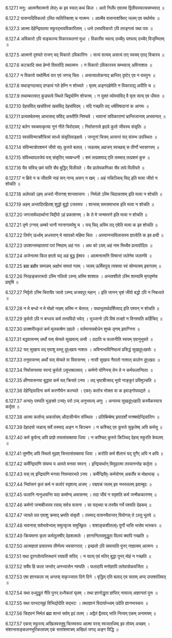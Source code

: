 6.127.1
मनुः:
आत्मनैवात्मनो लेपẖ क इव स्यात् कथं किल ।
अतो निर्लेप एवात्मा द्वितीयस्यात्यसम्भवात् ॥


6.127.2
वासनादिविकल्पो ऽस्ति व्यतिरिक्तश् च नात्मनः ।
आत्मैव वासनाशक्तिर् जलम् एव यथोर्मयः ॥


6.127.3
आत्मा देहेन्द्रियतया स्फुरद्भावविकारिताम् ।
धत्ते ऽभावविकारो ऽपि तरङ्गत्वं यथा पयः ॥


6.127.4
अविकारो ऽपि सङ्कल्प्य विकारकलनां मुधा ।
विकारीव भवत्य् उच्चैḫ पश्यत्य् उच्चैर् विजृम्भितम् ॥


6.127.5
आत्मनो दृश्यते राजन् यद् विकारो ऽविकारिणः ।
सत्यं सत्यम् असत्यं तत् स्वयम् एतद् विचारय ॥


6.127.6
कटकादि यथा हेम्नो विवर्तादि तथात्मनः ।
न विकारो ऽविकारस्य सम्भवत्य् अविनाशतः ॥


6.127.7
न विकारो यथोर्मित्वं वार एवं जगच् चितः ।
असत्यालोकनाद् भ्रान्तिर् दृष्टेर् एव न वस्तुनः ॥


6.127.8
यथाङ्गदत्वाद् दण्डत्वं गते हेम्नि न शोच्यते ।
मृतम् अङ्गदहेमेति न विकाराद्य् अपीति च ॥


6.127.9
तथाम्बरत्वात् कुड्यत्वे स्थिते चिद्व्योम्नि शोचनम् ।
न युक्तं व्योमसंविद् वै मृता सत्य् एव धीमतः ॥


6.127.10
देहसंवित् खसंवित्त्वं खसंविद् देहसंविदम् ।
यदि गच्छति तद् धर्षविषादानां क आगमः ॥


6.127.11
प्रत्यक्चेतनम् आभासस् संविद् अस्तीति निश्चये ।
भावानां सविकाराणां भ्रान्तिजानाम् अभावनात् ॥


6.127.12
बलेन स्वचमत्कृत्या नूनं नीते चिरोदयम् ।
निर्वासनत्वे हृदये कुतो जीवस्य संसृतिः ॥


6.127.13
स्वसंविन्मात्रवैचित्र्यं साध्ये संसृतिसङ्क्षये ।
जन्तूनां चित्रम् अत्यन्तं यत् संरम्भ उपस्थितः ॥


6.127.14
संविन्मात्रोपशमनं जीवो यẖ कुरुते बलात् ।
जडत्वम् अव्रजन् स्वच्छस् स तीर्णो भवसागरम् ॥


6.127.15
संविच्चापलजेयं वस् संसृतिर् भवबन्धनी ।
शमं तत्प्रशमाद् एति तस्मात् तत्प्रशमं कुरु ॥


6.127.16
यैव संविच् छमं याति सैव बुद्धिर् विलीयते ।
यैव प्रालेयकणिका सैव तापे विलीयते ॥


6.127.17
न म्रिये न च जीवामि नाहं सन् नाप्य् असन् न खम् ।
अहं नकिञ्चिच् चिद् इति मत्वा जीवो न शोचति ॥


6.127.18
अलेपको ऽहम् अजरो नीरागश् शान्तवासनः ।
निर्मलो ऽस्मि चिदाकाशम् इति मत्वा न शोचति ॥


6.127.19
अहम् अन्तादिरहितश् शुद्धो बुद्धो ऽजरामरः ।
शान्तस् समसमाभास इति मत्वा न शोचति ॥


6.127.20
जगत्सर्वपदार्थानां चिद्दीपो ऽहं प्रकाशनम् ।
के ते मे जन्ममरणे इति मत्वा न शोचति ॥


6.127.21
तृणे ऽग्नाव् अम्बरे भानौ नरनागामरेषु च ।
यच् चिद् अस्मि तद् एवेति मत्वा क इव शोचति ॥


6.127.22
तिर्यग् ऊर्ध्वम् अधस्तान् मे व्यापको महिमा चितः ।
अस्यानन्तविलासस्य ज्ञात्वेति क इव क्षयी ॥


6.127.23
उपशान्तमहातापां परां निष्ठाम् अहं गतः ।
अथ को ऽयम् अहं नाम मिथ्यैव प्रत्ययोदितः ॥


6.127.24
अजेनात्मा किल ज्ञातो यद् अहं बुद्ध ईश्वरः ।
आत्मनात्मनि विश्रान्तं जलेनेव जलार्णवे ॥


6.127.25
ब्रह्म ब्रह्मैव सम्पन्नम् अक्षोभं समतां गतम् ।
जलम् ऊर्मिवपुस् त्यक्त्वा स्वं सोम्यत्वम् इवागतम् ॥


6.127.26
निरहङ्काररूपो ऽस्मि गलितो ऽस्म्य् अस्मि शाश्वतः ।
अन्तश्शीतो ऽस्मि शाम्यामि मृगतृष्णेव प्रावृषि ॥


6.127.27
निर्वृतो ऽस्मि चिरायैव जातो ऽस्म्य् अजवपुर् महान् ।
इति जानन् भृशं जीवो बद्धो ऽपि न निबध्यते ॥


6.127.28
न मे बन्धो न मे मोक्षो नाहम् अस्मि न चेतरत् ।
यथाभूतार्थदर्शित्वाद् इति पश्यन् न शोचति ॥


6.127.29
कुर्वतो ऽपि न बन्धाय कर्म तत्त्वविदो भवेत् ।
भुञ्जानो ऽपि विषं तज्ज्ञो न विनश्यति कर्हिचित् ॥


6.127.30
प्राक्शरीरकृतं कर्म मूलकाषेण दह्यते ।
वर्तमानावबोधेन शुष्कं तृणम् इवाग्निना ॥


6.127.31
बद्धवासनम् अर्थो यस् सेव्यते सुखयत्य् असौ ।
ददाति च फलानीति स्वयम् एवानुभूयते ॥


6.127.32
यत् सुखाय तद् एवाशु वस्तु दुẖखाय नाशतः ।
अविनाभाविनिष्ठत्वं प्रसिद्धं सुखदुẖखयोः ॥


6.127.33
तनुवासनम् अर्थो यस् सेव्यते वा विवासनम् ।
नासौ सुखाय नैवातो नाशात् कालेन दुẖखदः ॥


6.127.34
निर्वासनतया स्पन्दं कुर्वतो ऽसुप्तबालवत् ।
कर्मणो योगिनस् तेन ते न कर्मफलान्विताः ॥


6.127.35
क्षीणवासनया बुद्ध्या कर्म यत् क्रियते ऽनघ ।
तद् भृष्टबीजवद् भूयो नाङ्कुरं प्रविमुञ्चति ॥


6.127.36
देहेन्द्रियादिना कर्म करणौघेन कल्प्यते ।
एकẖ कर्तात्र भोक्ता वा क इवाङ्गोपपद्यते ॥


6.127.37
अन्यḫ पश्यति भुङ्क्ते ऽन्यḫ परो ऽप्य् अनुभवत्य् अणुः ।
अन्यस्य सुखदुẖखादि कस्यैकस्यात्र कर्तृता ॥


6.127.38
आत्मा कर्ताप्य् अकर्तायम् औदासीन्येन संस्थितः ।
प्रतिबिम्बेष्व् इवादर्शो मनष्षष्ठेन्द्रियातिगः ॥


6.127.39
देहादयो जडास् सर्वे तस्माद् अङ्ग न किञ्चन ।
न कश्चिद् एव कुरुते सुकृतेष्व् अपि कर्मसु ॥


6.127.40
कर्म कुर्वत्य् अपि प्राज्ञे तयासंसक्तया धिया ।
न कश्चित् कुरुते किञ्चिद् देहस् स्फुरति केवलम् ॥


6.127.41
तूष्णीम् अपि स्थितो मूढश् चिन्तासंसक्तया धिया ।
करोति कर्म शैलाभं यद् युगैर् अपि न क्षयि ॥


6.127.42
कर्मेन्द्रियाणि संयम्य य आस्ते मनसा स्मरन् ।
इन्द्रियार्थान् विमूढात्मा तस्यानन्तेह कर्तृता ॥


6.127.43
यस् त्व् इन्द्रियाणि मनसा नियम्यारभते ऽनघ ।
कर्मेन्द्रियैẖ कर्मयोगम् अकर्तैव स मोक्षभाक् ॥


6.127.44
निर्वासनं कृतं कर्म न कर्तारं स्पृशत्य् अजम् ।
पद्मपत्त्रं जलम् इव नभस्तलम् इवाम्बुदः ॥


6.127.45
फलानि नानुधावन्ति यदा कर्माण्य् अवासनम् ।
तदा जीवं न स्पृशति कर्म जन्मैककारणम् ॥


6.127.46
कर्मणो जन्मबीजस्य रसस् सर्वत्र वासना ।
सा यद्भवा च तस्यैव गर्भे पश्यति देहकम् ॥


6.127.47
जायते तत एवाशु क्रमाद् भ्रमति संसृतौ ।
तस्माद् वासनयैवान्तर् वियोगस् ते ऽस्तु भूतये ॥


6.127.48
भावनास् सर्वभावेभ्यस् समुत्सृज्य समुच्छ्रितः ।
शशाङ्कशीतलḫ पूर्णो भासि भासेव भास्करः ॥


6.127.49
क्रियमाणा कृता कर्मतूलश्रीर् देहशल्मलेः ।
ज्ञानानिलसमुद्धूता विलयं क्वापि गच्छति ॥


6.127.50
आत्मज्ञतां प्रयातस्य तीर्णस्य भवसागरात् ।
इच्छतो ऽपि समायाति पुनर् नाज्ञत्वम् आत्मनः ॥


6.127.51
यथा दूरगतोत्पत्तिस्थानं रयवती सरित् ।
न यात्य् एवं मतिर् बुद्धा पुनर् मोहं न गच्छति ॥


6.127.52
सर्वैव हि कला जन्तोर् अनभ्यासेन नश्यति ।
फलदापि मनोज्ञापि लतेवासेकवर्जिता ॥


6.127.53
एषा ज्ञानकला त्व् अन्तस् सकृज्जाता दिने दिने ।
वृद्धिम् एति बलाद् एव सताम् अप्य् उप्तशालिवत् ॥


6.127.54
यथा दध्युद्धृतं नैति पुनर् दध्नैकतां घृतम् ।
तथा ज्ञानोद्धृता ज्ञप्तिर् नायात्य् अज्ञानतां पुनः ॥


6.127.55
यथा परभटव्यूहं विभिद्योदेति सद्भटः ।
तथाज्ञानं विदार्यान्ध्यम् उदेति ज्ञानभास्करः ॥


6.127.56
चिद्घनं निर्मलं ब्रह्म शान्तं सर्वम् इदं ततम् ।
अद्वैतं द्वैतवद् भाति नित्यम् एकम् अनामयम् ॥


6.127.57
एकस् स्फुरत्य् अखिलवस्तुषु चित्स्वरूप आत्मा परस् स्वजलधिष्व् इव तोयम् अच्छम् ।
संशान्तसङ्कलनभूरिकलापम् एकं सत्तांशमात्रम् अखिलं जगद् अङ्ग विद्धि ॥

